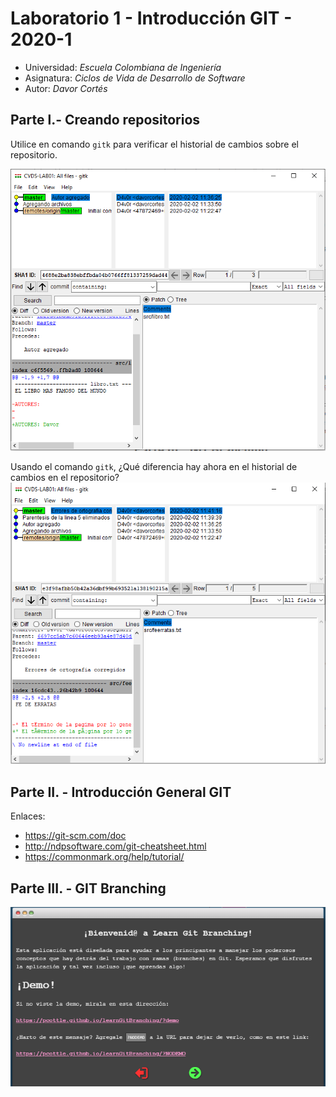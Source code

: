 # Laboratorio 1 - Introducción GIT - 2020-1


* Universidad: _Escuela Colombiana de Ingeniería_
* Asignatura:  _Ciclos de Vida de Desarrollo de Software_
* Autor: _Davor Cortés_

## Parte l.- Creando repositorios

Utilice en comando `gitk` para verificar el historial de cambios sobre el repositorio.

![](gitk1.PNG)

Usando el comando `gitk`, ¿Qué diferencia hay ahora en el historial de cambios en el repositorio?
![](gitk2.PNG)

## Parte II. - Introducción General GIT

Enlaces:
  * <https://git-scm.com/doc>
  * <http://ndpsoftware.com/git-cheatsheet.html>
  * <https://commonmark.org/help/tutorial/>

## Parte III. - GIT Branching

![](gb.PNG)
